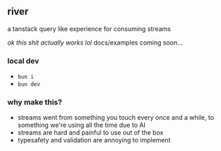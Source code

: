 ## river

a tanstack query like experience for consuming streams

_ok this shit actually works lol_ docs/examples coming soon...

### local dev

- `bun i`
- `bun dev`

### why make this?

- streams went from something you touch every once and a while, to something we're using all the time due to AI
- streams are hard and painful to use out of the box
- typesafety and validation are annoying to implement
